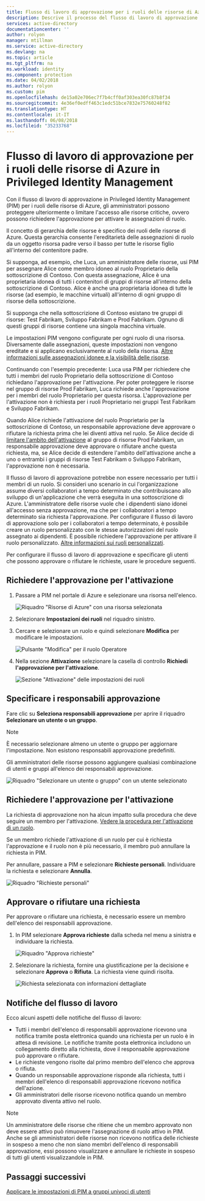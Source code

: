 ```yaml
---
title: Flusso di lavoro di approvazione per i ruoli delle risorse di Azure in Privileged Identity Management | Microsoft Docs
description: Descrive il processo del flusso di lavoro di approvazione per le risorse di Azure.
services: active-directory
documentationcenter: ''
author: rolyon
manager: mtillman
ms.service: active-directory
ms.devlang: na
ms.topic: article
ms.tgt_pltfrm: na
ms.workload: identity
ms.component: protection
ms.date: 04/02/2018
ms.author: rolyon
ms.custom: pim
ms.openlocfilehash: de15a02e706ec7f7b4cff0af303ea30fc87b8f34
ms.sourcegitcommit: 4e36ef0edff463c1edc51bce7832e75760248f82
ms.translationtype: HT
ms.contentlocale: it-IT
ms.lasthandoff: 06/08/2018
ms.locfileid: "35233768"
---
```

# <a name="approval-workflow-for-azure-resource-roles-in-privileged-identity-management"></a>Flusso di lavoro di approvazione per i ruoli delle risorse di Azure in Privileged Identity Management

Con il flusso di lavoro di approvazione in Privileged Identity Management (PIM) per i ruoli delle risorse di Azure, gli amministratori possono proteggere ulteriormente o limitare l'accesso alle risorse critiche, ovvero possono richiedere l'approvazione per attivare le assegnazioni di ruolo. 

Il concetto di gerarchia delle risorse è specifico dei ruoli delle risorse di Azure. Questa gerarchia consente l'ereditarietà delle assegnazioni di ruolo da un oggetto risorsa padre verso il basso per tutte le risorse figlio all'interno del contenitore padre. 

Si supponga, ad esempio, che Luca, un amministratore delle risorse, usi PIM per assegnare Alice come membro idoneo al ruolo Proprietario della sottoscrizione di Contoso. Con questa assegnazione, Alice è una proprietaria idonea di tutti i contenitori di gruppi di risorse all'interno della sottoscrizione di Contoso. Alice è anche una proprietaria idonea di tutte le risorse (ad esempio, le macchine virtuali) all'interno di ogni gruppo di risorse della sottoscrizione. 

Si supponga che nella sottoscrizione di Contoso esistano tre gruppi di risorse: Test Fabrikam, Sviluppo Fabrikam e Prod Fabrikam. Ognuno di questi gruppi di risorse contiene una singola macchina virtuale.

Le impostazioni PIM vengono configurate per ogni ruolo di una risorsa. Diversamente dalle assegnazioni, queste impostazioni non vengono ereditate e si applicano esclusivamente al ruolo della risorsa. [Altre informazioni sulle assegnazioni idonee e la visibilità delle risorse](pim-resource-roles-eligible-visibility.md).

Continuando con l'esempio precedente: Luca usa PIM per richiedere che tutti i membri del ruolo Proprietario della sottoscrizione di Contoso richiedano l'approvazione per l'attivazione. Per poter proteggere le risorse nel gruppo di risorse Prod Fabrikam, Luca richiede anche l'approvazione per i membri del ruolo Proprietario per questa risorsa. L'approvazione per l'attivazione non è richiesta per i ruoli Proprietario nei gruppi Test Fabrikam e Sviluppo Fabrikam.

Quando Alice richiede l'attivazione del ruolo Proprietario per la sottoscrizione di Contoso, un responsabile approvazione deve approvare o rifiutare la richiesta prima che lei diventi attiva nel ruolo. Se Alice decide di [limitare l'ambito dell'attivazione](pim-resource-roles-activate-your-roles.md#apply-just-enough-administration-practices) al gruppo di risorse Prod Fabrikam, un responsabile approvazione deve approvare o rifiutare anche questa richiesta, ma, se Alice decide di estendere l'ambito dell'attivazione anche a uno o entrambi i gruppi di risorse Test Fabrikam o Sviluppo Fabrikam, l'approvazione non è necessaria.

Il flusso di lavoro di approvazione potrebbe non essere necessario per tutti i membri di un ruolo. Si consideri uno scenario in cui l'organizzazione assume diversi collaboratori a tempo determinato che contribuiscano allo sviluppo di un'applicazione che verrà eseguita in una sottoscrizione di Azure. L'amministratore delle risorse vuole che i dipendenti siano idonei all'accesso senza approvazione, ma che per i collaboratori a tempo determinato sia richiesta l'approvazione. Per configurare il flusso di lavoro di approvazione solo per i collaboratori a tempo determinato, è possibile creare un ruolo personalizzato con le stesse autorizzazioni del ruolo assegnato ai dipendenti. È possibile richiedere l'approvazione per attivare il ruolo personalizzato. [Altre informazioni sui ruoli personalizzati](pim-resource-roles-custom-role-policy.md).

Per configurare il flusso di lavoro di approvazione e specificare gli utenti che possono approvare o rifiutare le richieste, usare le procedure seguenti.

## <a name="require-approval-to-activate"></a>Richiedere l'approvazione per l'attivazione

1. Passare a PIM nel portale di Azure e selezionare una risorsa nell'elenco.

   ![Riquadro "Risorse di Azure" con una risorsa selezionata](media/azure-pim-resource-rbac/aadpim_manage_azure_resource_some_there.png)

2. Selezionare **Impostazioni dei ruoli** nel riquadro sinistro.

3. Cercare e selezionare un ruolo e quindi selezionare **Modifica** per modificare le impostazioni.

   ![Pulsante "Modifica" per il ruolo Operatore](media/azure-pim-resource-rbac/aadpim_rbac_role_settings_view_settings.png)

4. Nella sezione **Attivazione** selezionare la casella di controllo **Richiedi l'approvazione per l'attivazione**.

   ![Sezione "Attivazione" delle impostazioni dei ruoli](media/azure-pim-resource-rbac/aadpim_rbac_settings_require_approval_checkbox.png)

## <a name="specify-approvers"></a>Specificare i responsabili approvazione

Fare clic su **Seleziona responsabili approvazione** per aprire il riquadro **Selezionare un utente o un gruppo**.

>[!NOTE]
>È necessario selezionare almeno un utente o gruppo per aggiornare l'impostazione. Non esistono responsabili approvazione predefiniti.

Gli amministratori delle risorse possono aggiungere qualsiasi combinazione di utenti e gruppi all'elenco dei responsabili approvazione. 

![Riquadro "Selezionare un utente o gruppo" con un utente selezionato](media/azure-pim-resource-rbac/aadpim_rbac_role_settings_select_approvers.png)

## <a name="request-approval-to-activate"></a>Richiedere l'approvazione per l'attivazione

La richiesta di approvazione non ha alcun impatto sulla procedura che deve seguire un membro per l'attivazione. [Vedere la procedura per l'attivazione di un ruolo](pim-resource-roles-activate-your-roles.md).

Se un membro richiede l'attivazione di un ruolo per cui è richiesta l'approvazione e il ruolo non è più necessario, il membro può annullare la richiesta in PIM.

Per annullare, passare a PIM e selezionare **Richieste personali**. Individuare la richiesta e selezionare **Annulla**.

![Riquadro "Richieste personali"](media/azure-pim-resource-rbac/aadpim_rbac_role_approval_request_pending.png)

## <a name="approve-or-deny-a-request"></a>Approvare o rifiutare una richiesta

Per approvare o rifiutare una richiesta, è necessario essere un membro dell'elenco dei responsabili approvazione. 

1. In PIM selezionare **Approva richieste** dalla scheda nel menu a sinistra e individuare la richiesta.

   ![Riquadro "Approva richieste"](media/azure-pim-resource-rbac/aadpim_rbac_approve_requests_list.png)

2. Selezionare la richiesta, fornire una giustificazione per la decisione e selezionare **Approva** o **Rifiuta**. La richiesta viene quindi risolta.

   ![Richiesta selezionata con informazioni dettagliate](media/azure-pim-resource-rbac/aadpim_rbac_approve_request_approved.png)

## <a name="workflow-notifications"></a>Notifiche del flusso di lavoro

Ecco alcuni aspetti delle notifiche del flusso di lavoro:

- Tutti i membri dell'elenco di responsabili approvazione ricevono una notifica tramite posta elettronica quando una richiesta per un ruolo è in attesa di revisione. Le notifiche tramite posta elettronica includono un collegamento diretto alla richiesta, dove il responsabile approvazione può approvare o rifiutare.
- Le richieste vengono risolte dal primo membro dell'elenco che approva o rifiuta. 
- Quando un responsabile approvazione risponde alla richiesta, tutti i membri dell'elenco di responsabili approvazione ricevono notifica dell'azione. 
- Gli amministratori delle risorse ricevono notifica quando un membro approvato diventa attivo nel ruolo. 

>[!Note]
>Un amministratore delle risorse che ritiene che un membro approvato non deve essere attivo può rimuovere l'assegnazione di ruolo attivo in PIM. Anche se gli amministratori delle risorse non ricevono notifica delle richieste in sospeso a meno che non siano membri dell'elenco di responsabili approvazione, essi possono visualizzare e annullare le richieste in sospeso di tutti gli utenti visualizzandole in PIM. 

## <a name="next-steps"></a>Passaggi successivi

[Applicare le impostazioni di PIM a gruppi univoci di utenti](pim-resource-roles-custom-role-policy.md)
